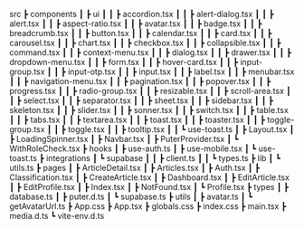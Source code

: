 src
┣ components
┃ ┣ ui
┃ ┃ ┣ accordion.tsx
┃ ┃ ┣ alert-dialog.tsx
┃ ┃ ┣ alert.tsx
┃ ┃ ┣ aspect-ratio.tsx
┃ ┃ ┣ avatar.tsx
┃ ┃ ┣ badge.tsx
┃ ┃ ┣ breadcrumb.tsx
┃ ┃ ┣ button.tsx
┃ ┃ ┣ calendar.tsx
┃ ┃ ┣ card.tsx
┃ ┃ ┣ carousel.tsx
┃ ┃ ┣ chart.tsx
┃ ┃ ┣ checkbox.tsx
┃ ┃ ┣ collapsible.tsx
┃ ┃ ┣ command.tsx
┃ ┃ ┣ context-menu.tsx
┃ ┃ ┣ dialog.tsx
┃ ┃ ┣ drawer.tsx
┃ ┃ ┣ dropdown-menu.tsx
┃ ┃ ┣ form.tsx
┃ ┃ ┣ hover-card.tsx
┃ ┃ ┣ input-group.tsx
┃ ┃ ┣ input-otp.tsx
┃ ┃ ┣ input.tsx
┃ ┃ ┣ label.tsx
┃ ┃ ┣ menubar.tsx
┃ ┃ ┣ navigation-menu.tsx
┃ ┃ ┣ pagination.tsx
┃ ┃ ┣ popover.tsx
┃ ┃ ┣ progress.tsx
┃ ┃ ┣ radio-group.tsx
┃ ┃ ┣ resizable.tsx
┃ ┃ ┣ scroll-area.tsx
┃ ┃ ┣ select.tsx
┃ ┃ ┣ separator.tsx
┃ ┃ ┣ sheet.tsx
┃ ┃ ┣ sidebar.tsx
┃ ┃ ┣ skeleton.tsx
┃ ┃ ┣ slider.tsx
┃ ┃ ┣ sonner.tsx
┃ ┃ ┣ switch.tsx
┃ ┃ ┣ table.tsx
┃ ┃ ┣ tabs.tsx
┃ ┃ ┣ textarea.tsx
┃ ┃ ┣ toast.tsx
┃ ┃ ┣ toaster.tsx
┃ ┃ ┣ toggle-group.tsx
┃ ┃ ┣ toggle.tsx
┃ ┃ ┣ tooltip.tsx
┃ ┃ ┗ use-toast.ts
┃ ┣ Layout.tsx
┃ ┣ LoadingSpinner.tsx
┃ ┣ Navbar.tsx
┃ ┣ PuterProvider.tsx
┃ ┗ WithRoleCheck.tsx
┣ hooks
┃ ┣ use-auth.ts
┃ ┣ use-mobile.tsx
┃ ┗ use-toast.ts
┣ integrations
┃ ┗ supabase
┃ ┃ ┣ client.ts
┃ ┃ ┗ types.ts
┣ lib
┃ ┗ utils.ts
┣ pages
┃ ┣ ArticleDetail.tsx
┃ ┣ Articles.tsx
┃ ┣ Auth.tsx
┃ ┣ Classification.tsx
┃ ┣ CreateArticle.tsx
┃ ┣ Dashboard.tsx
┃ ┣ EditArticle.tsx
┃ ┣ EditProfile.tsx
┃ ┣ Index.tsx
┃ ┣ NotFound.tsx
┃ ┗ Profile.tsx
┣ types
┃ ┣ database.ts
┃ ┣ puter.d.ts
┃ ┗ supabase.ts
┣ utils
┃ ┣ avatar.ts
┃ ┗ getAvatarUrl.ts
┣ App.css
┣ App.tsx
┣ globals.css
┣ index.css
┣ main.tsx
┣ media.d.ts
┗ vite-env.d.ts
